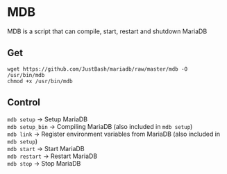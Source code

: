 # MDB

MDB is a script that can compile, start, restart and shutdown MariaDB

## Get
```
wget https://github.com/JustBash/mariadb/raw/master/mdb -O /usr/bin/mdb
chmod +x /usr/bin/mdb
```

## Control

`mdb setup` -> Setup MariaDB
<br>
`mdb setup_bin` -> Compiling MariaDB (also included in `mdb setup`)
<br>
`mdb link` -> Register environment variables from MariaDB (also included in `mdb setup`)
<br>
`mdb start` -> Start MariaDB
<br>
`mdb restart` -> Restart MariaDB
<br>
`mdb stop` -> Stop MariaDB